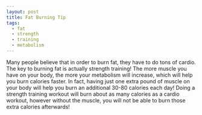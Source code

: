 ```yaml
---
layout: post
title: Fat Burning Tip
tags:
  - fat
  - strength
  - training
  - metabolism
---
```


Many people believe that in order to burn fat, they have to do tons of cardio. 
The key to burning fat is actually strength training! The more muscle you have 
on your body, the more your metabolism will increase, which will help you burn 
calories faster. In fact, having just one extra pound of muscle on your body 
will help you burn an additional 30-80 calories each day! Doing a strength 
training workout will burn about as many calories as a cardio workout, however 
without the muscle, you will not be able to burn those extra calories 
afterwards!
